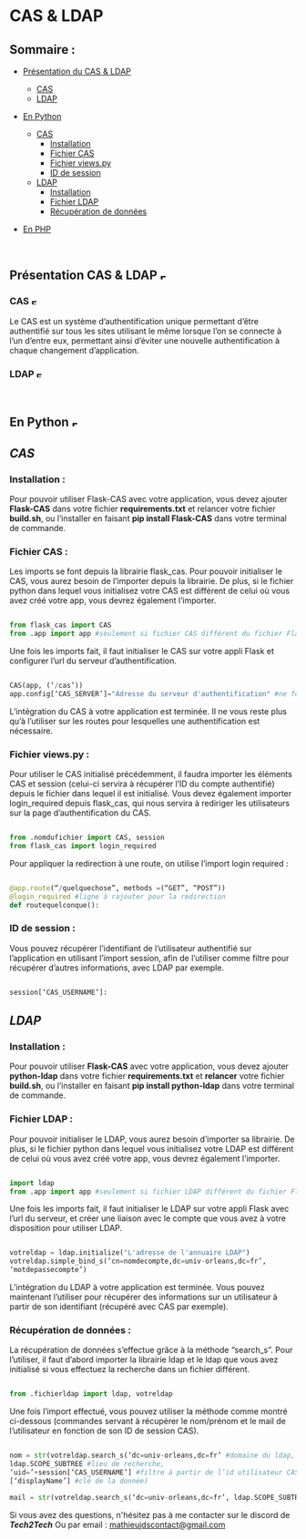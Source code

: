 # **CAS & LDAP**

## **Sommaire :**

-   [Présentation du CAS & LDAP](#présentation-cas--ldap)
    -   [CAS](#cas)
    -   [LDAP](#ldap)
-   [En Python](#en-python-img-src"httpsmedia2giphycommedia7uxemhqkaimbsnlwz8giphygifcidecf05e47ynx9oqehuntcccv5sdr426zi7e7vtuj24o49ddqlridgiphygifcts"-alt"fleche-pour-indiquer-le-texte"-width"10")

    -   [CAS](#cas)
        -   [Installation](#installation)
        -   [Fichier CAS](#fichier-cas)
        -   [Fichier views.py](#fichier-viewspy-1)
        -   [ID de session](#id-de-session)
    -   [LDAP](#ldap)
        -   [Installation](#installation-1)
        -   [Fichier LDAP](#fichier-ldap)
        -   [Récupération de données](#récupération-de-données)

-   [En PHP]()

<br>


## **Présentation CAS & LDAP** <img src="https://media2.giphy.com/media/7uxeMHQkAIMBSnLWz8/giphy.gif?cid=ecf05e47ynx9oqehuntcccv5sdr426zi7e7vtuj24o49ddql&rid=giphy.gif&ct=s" alt="Fleche pour indiquer le texte" width="10"/>



### CAS <img src="https://media4.giphy.com/media/Wtg8Bmgul1Qxc0otod/giphy.gif?cid=ecf05e47nf8ptvqajx37asbjh0p2uylgta885q0mmvrjc7sa&rid=giphy.gif&ct=s" alt="Fleche pour indiquer le texte" width="10"/>

Le CAS est un système d’authentification unique permettant d’être authentifié sur tous les sites utilisant le même lorsque l’on se connecte à l’un d’entre eux, permettant ainsi d’éviter une nouvelle authentification à chaque changement d’application.





### LDAP <img src="https://media4.giphy.com/media/Wtg8Bmgul1Qxc0otod/giphy.gif?cid=ecf05e47nf8ptvqajx37asbjh0p2uylgta885q0mmvrjc7sa&rid=giphy.gif&ct=s" alt="Fleche pour indiquer le texte" width="10"/>




<br>


## **En Python** <img src="https://media2.giphy.com/media/7uxeMHQkAIMBSnLWz8/giphy.gif?cid=ecf05e47ynx9oqehuntcccv5sdr426zi7e7vtuj24o49ddql&rid=giphy.gif&ct=s" alt="Fleche pour indiquer le texte" width="10"/>

## ***CAS***

### **Installation :**
Pour pouvoir utiliser Flask-CAS avec votre application, vous devez ajouter **Flask-CAS** dans votre fichier **requirements.txt** et relancer votre fichier **build.sh**, ou l’installer en faisant **pip install Flask-CAS** dans votre terminal de commande.



### **Fichier CAS :**
Les imports se font depuis la librairie flask_cas. Pour pouvoir initialiser le CAS, vous aurez besoin de l’importer depuis la librairie. De plus, si le fichier python dans lequel vous initialisez votre CAS est différent de celui où vous avez créé votre app, vous devrez également l’importer.

```python

from flask_cas import CAS
from .app import app #seulement si fichier CAS différent du fichier Flask app

```

Une fois les imports fait, il faut initialiser le CAS sur votre appli Flask et configurer l’url du serveur d’authentification.

```python

CAS(app, (‘/cas’))
app.config[‘CAS_SERVER’]="Adresse du serveur d'authentification" #ne fonctionne pas sans le https://

```
L’intégration du CAS à votre application est terminée. Il ne vous reste plus qu’à l’utiliser sur les routes pour lesquelles une authentification est nécessaire.

### **Fichier views.py :**

Pour utiliser le CAS initialisé précédemment, il faudra importer les éléments CAS et session (celui-ci servira à récupérer l’ID du compte authentifié) depuis le fichier dans lequel il est initialisé. Vous devez également importer login_required depuis flask_cas, qui nous servira à rediriger les utilisateurs sur la page d’authentification du CAS.

```python

from .nomdufichier import CAS, session
from flask_cas import login_required

```

Pour appliquer la redirection à une route, on utilise l’import login required :

```python

@app.route(“/quelquechose”, methods =(“GET”, “POST”))
@login_required #ligne à rajouter pour la redirection
def routequelconque():

```

### **ID de session :**
Vous pouvez récupérer l’identifiant de l’utilisateur authentifié sur l’application en utilisant l’import session, afin de l’utiliser comme filtre pour récupérer d’autres informations, avec LDAP par exemple.

```python

session[‘CAS_USERNAME’]:

```

## ***LDAP***

### **Installation :**
Pour pouvoir utiliser **Flask-CAS** avec votre application, vous devez ajouter **python-ldap** dans votre fichier **requirements.txt** et **relancer** votre fichier **build.sh**, ou l’installer en faisant **pip install python-ldap** dans votre terminal de commande.

### **Fichier LDAP :**
Pour pouvoir initialiser le LDAP, vous aurez besoin d’importer sa librairie. De plus, si le fichier python dans lequel vous initialisez votre LDAP est différent de celui où vous avez créé votre app, vous devrez également l’importer.

```python

import ldap
from .app import app #seulement si fichier LDAP différent du fichier Flask app

```

Une fois les imports fait, il faut initialiser le LDAP sur votre appli Flask avec l’url du serveur, et créer une liaison avec le compte que vous avez à votre disposition pour utiliser LDAP.

```python

votreldap = ldap.initialize("L'adresse de l'annuaire LDAP")
votreldap.simple_bind_s(’cn=nomdecompte,dc=univ-orleans,dc=fr’,
‘motdepassecompte’)

```

L’intégration du LDAP à votre application est terminée. Vous pouvez maintenant l’utiliser pour récupérer des informations sur un utilisateur à partir de son identifiant (récupéré avec CAS par exemple).

### **Récupération de données :**
La récupération de données s’effectue grâce à la méthode “search_s”. Pour l’utiliser, il faut d’abord importer la librairie ldap et le ldap que vous avez initialisé si vous effectuez la recherche dans un fichier différent.

```python

from .fichierldap import ldap, votreldap

```

Une fois l’import effectué, vous pouvez utiliser la méthode comme montré ci-dessous (commandes servant à récupérer le nom/prénom et le mail de l’utilisateur en fonction de son ID de session CAS).

```python

nom = str(votreldap.search_s(‘dc=univ-orleans,dc=fr’ #domaine du ldap,
ldap.SCOPE_SUBTREE #lieu de recherche, 
‘uid=’+session[‘CAS_USERNAME’] #filtre à partir de l’id utilisateur CAS, 
[‘displayName’] #clé de la donnée)

mail = str(votreldap.search_s(‘dc=univ-orleans,dc=fr’, ldap.SCOPE_SUBTREE, ‘uid=’+session[‘CAS_USERNAME’], [‘displayName’])

```

Si vous avez des questions, n'hésitez pas à me contacter sur le discord de ***Tech2Tech*** Ou par email : mathieujdscontact@gmail.com